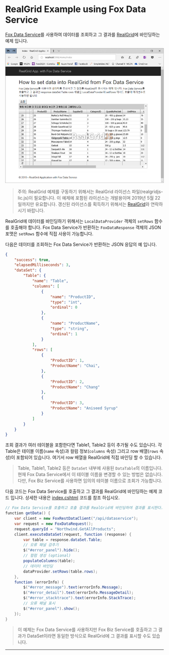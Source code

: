 # RealGrid Example using Fox Data Service

[Fox Data Service](https://github.com/NeoDEEX/manual/tree/master/webservice/dataservice/introduction.md)를 사용하여 데이터를 조회하고 그 결과를 [RealGrid](https://www.realgrid.com/)에 바인딩하는 예제 입니다.

![RealGridApp with Fox Data Service](RealGridApp.png)

> 주의: RealGrid 예제를 구동하기 위해서는 RealGrid 라이선스 파일(realgridjs-lic.js)이 필요합니다. 이 예제에 포함된 라이선스는 개발용이며 2019년 5월 22일까지만 유요합니다. 갱신된 라이선스를 획득하기 위해서는 [RealGrid](https://www.realgrid.com/)와 연락하시기 바랍니다.

RealGrid에 데이터를 바인딩하기 위해서는 `LocalDataProvider` 객체의 `setRows` 함수를 호출해야 합니다. Fox Data Service가 반환하는 `FoxDataResponse` 객체의 JSON 포맷은 `setRows` 함수에 직접 사용이 가능합니다.

다음은 데이터를 조회하는 Fox Data Service가 반환하는 JSON 응답의 예 입니다.

```json
{
    "success": true,
    "elapsedMilliseconds": 3,
    "dataSet": {
        "Table": {
            "name": "Table",
            "columns": [
                {
                    "name": "ProductID",
                    "type": "int",
                    "ordinal": 0
                },
                {
                    "name": "ProductName",
                    "type": "string",
                    "ordinal": 1
                }
            ],
            "rows": [
                {
                    "ProductID": 1,
                    "ProductName": "Chai",
                },
                {
                    "ProductID": 2,
                    "ProductName": "Chang"
                },
                {
                    "ProductID": 3,
                    "ProductName": "Aniseed Syrup"
                }
            ]
        }
    }
}
```

조회 결과가 여러 테이블을 포함한다면 Table1, Table2 등이 추가될 수도 있습니다. 각 Table은 테이블 이름(`name` 속성)과 컬럼 정보(`columns` 속성) 그리고 row 배열(`rows` 속성)이 포함되어 있습니다. 여기서 row 배열을 RealGrid에 직접 바인딩 할 수 있습니다.

> Table, Table1, Table2 등은 `DataSet` 내부에 사용된 `DataTable`의 이름입니다. 현재 Fox Data Service에서 이 테이블 이름을 변경할 수 있는 방법은 없습니다. 다만, Fox Biz Service를 사용하면 임의의 테이블 이름으로 조회가 가능합니다.

다음 코드는 Fox Data Service를 호출하고 그 결과를 RealGrid에 바인딩하는 예제 코드 입니다. 상세한 내용은 [index.cshtml](RealGridApp/Views/Home/Index.cshtml) 코드를 참조 하십시오.

```csharp
// Fox Data Service를 호출하고 호출 결과를 RealGrid에 바인딩하여 결과를 표시한다.
function getData() {
    var client = new FoxRestDataClient("/api/dataservice");
    var request = new FoxDataRequest();
    request.queryId = "Northwind.GetAllProducts";
    client.executeDataSet(request, function (response) {
        var table = response.dataSet.Table;
        // 오류 패널 감추기
        $("#error_panel").hide();
        // 컬럼 생성 (optional)
        populateColumns(table);
        // 데이터 바인딩
        dataProvider.setRows(table.rows);
    },
    function (errorInfo) {
        $("#error_message").text(errorInfo.Message);
        $("#error_detail").text(errorInfo.MessageDetail);
        $("#error_stacktrace").text(errorInfo.StackTrace);
        // 오류 패널 표시
        $("#error_panel").show();
    });
}
```

> 이 예제는 Fox Data Service를 사용하지만 Fox Biz Service를 호출하고 그 결과가 DataSet이라면 동일한 방식으로 RealGrid에 그 결과를 표시할 수도 있습니다.

---
